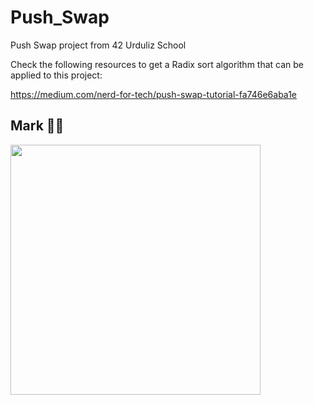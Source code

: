 # Push_Swap
Push Swap project from 42 Urduliz School

Check the following resources to get a Radix sort algorithm that can be applied to this project:

https://medium.com/nerd-for-tech/push-swap-tutorial-fa746e6aba1e


## Mark 👍🏻
<img  width="400" src="https://github.com/arlotetxu/Push_Swap/blob/main/Mark.png\?raw\=true">
